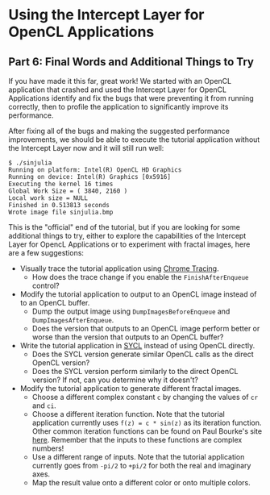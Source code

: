 # Using the Intercept Layer for OpenCL Applications

## Part 6: Final Words and Additional Things to Try

If you have made it this far, great work!
We started with an OpenCL application that crashed and used the Intercept Layer for OpenCL Applications identify and fix the bugs that were preventing it from running correctly, then to profile the application to significantly improve its performance.

After fixing all of the bugs and making the suggested performance improvements, we should be able to execute the tutorial application without the Intercept Layer now and it will still run well:

```
$ ./sinjulia
Running on platform: Intel(R) OpenCL HD Graphics
Running on device: Intel(R) Graphics [0x5916]
Executing the kernel 16 times
Global Work Size = ( 3840, 2160 )
Local work size = NULL
Finished in 0.513813 seconds
Wrote image file sinjulia.bmp
```

This is the "official" end of the tutorial, but if you are looking for some additional things to try, either to explore the capabilities of the Intercept Layer for OpencL Applications or to experiment with fractal images, here are a few suggestions:

* Visually trace the tutorial application using [Chrome Tracing](https://github.com/intel/opencl-intercept-layer/blob/master/docs/chrome_tracing.md).
    * How does the trace change if you enable the `FinishAfterEnqueue` control?
* Modify the tutorial application to output to an OpenCL image instead of to an OpenCL buffer.
    * Dump the output image using `DumpImagesBeforeEnqueue` and `DumpImagesAfterEnqueue`.
    * Does the version that outputs to an OpenCL image perform better or worse than the version that outputs to an OpenCL buffer?
* Write the tutorial application in [SYCL](https://www.khronos.org/sycl/) instead of using OpenCL directly.
    * Does the SYCL version generate similar OpenCL calls as the direct OpenCL version?
    * Does the SYCL version perform similarly to the direct OpenCL version?  If not, can you determine why it doesn't?
* Modify the tutorial application to generate different fractal images.
    * Choose a different complex constant `c` by changing the values of `cr` and `ci`.
    * Choose a different iteration function.
      Note that the tutorial application currently uses `f(z) = c * sin(z)` as its iteration function.
      Other common iteration functions can be found on Paul Bourke's site [here](http://paulbourke.net/fractals/juliaset/).
      Remember that the inputs to these functions are complex numbers!
    * Use a different range of inputs.
      Note that the tutorial application currently goes from `-pi/2` to `+pi/2` for both the real and imaginary axes.
    * Map the result value onto a different color or onto multiple colors.
